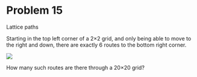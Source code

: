 # Problem 15

Lattice paths

Starting in the top left corner of a 2×2 grid, and only being able to move to the right and down, there are exactly 6 routes to the bottom right corner.

![](https://projecteuler.net/project/images/p015.png)

How many such routes are there through a 20×20 grid?
